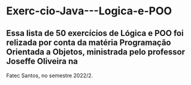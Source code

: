 # Exerc-cio-Java---Logica-e-POO

## Essa lista de 50 exercícios de Lógica e POO foi relizada por conta da matéria Programação Orientada a Objetos, ministrada pelo professor Joseffe Oliveira na 
Fatec Santos, no semestre 2022/2.
